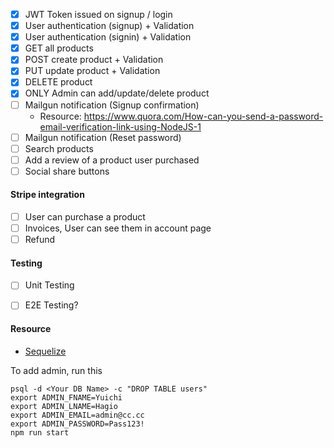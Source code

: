 * [X] JWT Token issued on signup / login
* [X] User authentication (signup) + Validation
* [X] User authentication (signin) + Validation
* [X] GET all products
* [X] POST create product + Validation
* [X] PUT update product + Validation
* [X] DELETE product
* [X] ONLY Admin can add/update/delete product 
* [ ] Mailgun notification (Signup confirmation) 
  * Resource: https://www.quora.com/How-can-you-send-a-password-email-verification-link-using-NodeJS-1
* [ ] Mailgun notification (Reset password)
* [ ] Search products
* [ ] Add a review of a product user purchased
* [ ] Social share buttons

#### Stripe integration
* [ ] User can purchase a product 
* [ ] Invoices, User can see them in account page
* [ ] Refund

#### Testing
* [ ] Unit Testing
* [ ] E2E Testing?


#### Resource
- [Sequelize](http://docs.sequelizejs.com/en/v3/)

To add admin, run this
```
psql -d <Your DB Name> -c "DROP TABLE users"
export ADMIN_FNAME=Yuichi
export ADMIN_LNAME=Hagio
export ADMIN_EMAIL=admin@cc.cc
export ADMIN_PASSWORD=Pass123!
npm run start
```